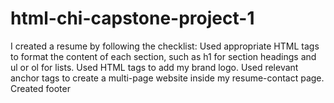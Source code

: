 # html-chi-capstone-project-1
I created a resume by following the checklist:
Used appropriate HTML tags to format the content of each section, such as h1 for section headings and ul or ol for lists.
Used HTML tags to add my brand logo.
Used relevant anchor tags to create a multi-page website inside my resume-contact page.
Created footer
